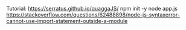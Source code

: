 Tutorial: https://serratus.github.io/quaggaJS/
npm init -y
node app.js
https://stackoverflow.com/questions/62488898/node-js-syntaxerror-cannot-use-import-statement-outside-a-module